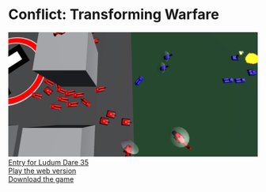 # Conflict: Transforming Warfare
![Screenshot](https://raw.githubusercontent.com/Aggrathon/LudumDare35/gh-pages/tf_cover.png)  
[Entry for Ludum Dare 35](http://ludumdare.com/compo/ludum-dare-35/?action=preview&uid=37874)  
[Play the web version](https://aggrathon.github.io/LudumDare35/)  
[Download the game](https://github.com/Aggrathon/LudumDare35/releases)  
